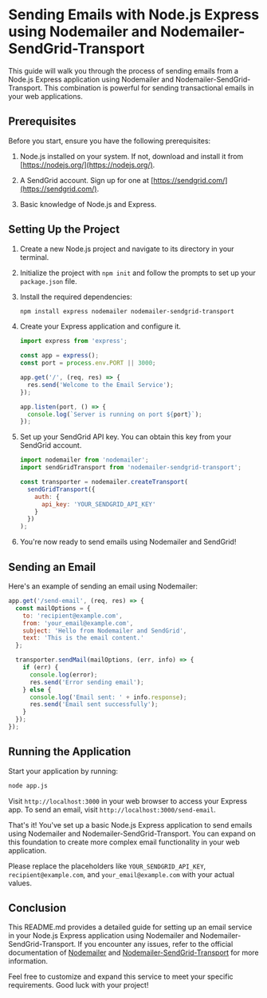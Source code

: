 # Sending Emails with Node.js Express using Nodemailer and Nodemailer-SendGrid-Transport

This guide will walk you through the process of sending emails from a Node.js Express application using Nodemailer and Nodemailer-SendGrid-Transport. This combination is powerful for sending transactional emails in your web applications.

## Prerequisites

Before you start, ensure you have the following prerequisites:

1. Node.js installed on your system. If not, download and install it from [https://nodejs.org/](https://nodejs.org/).

2. A SendGrid account. Sign up for one at [https://sendgrid.com/](https://sendgrid.com/).

3. Basic knowledge of Node.js and Express.

## Setting Up the Project

1. Create a new Node.js project and navigate to its directory in your terminal.

2. Initialize the project with `npm init` and follow the prompts to set up your `package.json` file.

3. Install the required dependencies:

   ```bash
   npm install express nodemailer nodemailer-sendgrid-transport
   ```

4. Create your Express application and configure it.

   ```javascript
   import express from 'express';

   const app = express();
   const port = process.env.PORT || 3000;

   app.get('/', (req, res) => {
     res.send('Welcome to the Email Service');
   });

   app.listen(port, () => {
     console.log(`Server is running on port ${port}`);
   });
   ```

5. Set up your SendGrid API key. You can obtain this key from your SendGrid account.

   ```javascript
   import nodemailer from 'nodemailer';
   import sendGridTransport from 'nodemailer-sendgrid-transport';

   const transporter = nodemailer.createTransport(
     sendGridTransport({
       auth: {
         api_key: 'YOUR_SENDGRID_API_KEY'
       }
     })
   );
   ```

6. You're now ready to send emails using Nodemailer and SendGrid!

## Sending an Email

Here's an example of sending an email using Nodemailer:

```javascript
app.get('/send-email', (req, res) => {
  const mailOptions = {
    to: 'recipient@example.com',
    from: 'your_email@example.com',
    subject: 'Hello from Nodemailer and SendGrid',
    text: 'This is the email content.'
  };

  transporter.sendMail(mailOptions, (err, info) => {
    if (err) {
      console.log(error);
      res.send('Error sending email');
    } else {
      console.log('Email sent: ' + info.response);
      res.send('Email sent successfully');
    }
  });
});
```

## Running the Application

Start your application by running:

```bash
node app.js
```

Visit `http://localhost:3000` in your web browser to access your Express app. To send an email, visit `http://localhost:3000/send-email`.

That's it! You've set up a basic Node.js Express application to send emails using Nodemailer and Nodemailer-SendGrid-Transport. You can expand on this foundation to create more complex email functionality in your web application.

Please replace the placeholders like `YOUR_SENDGRID_API_KEY`, `recipient@example.com`, and `your_email@example.com` with your actual values.

## Conclusion

This README.md provides a detailed guide for setting up an email service in your Node.js Express application using Nodemailer and Nodemailer-SendGrid-Transport. If you encounter any issues, refer to the official documentation of [Nodemailer](https://nodemailer.com/about/) and [Nodemailer-SendGrid-Transport](https://www.npmjs.com/package/nodemailer-sendgrid-transport) for more information.

Feel free to customize and expand this service to meet your specific requirements. Good luck with your project!
